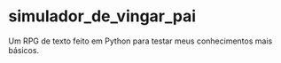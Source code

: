 # simulador_de_vingar_pai
Um RPG de texto feito em Python para testar meus conhecimentos mais básicos.
